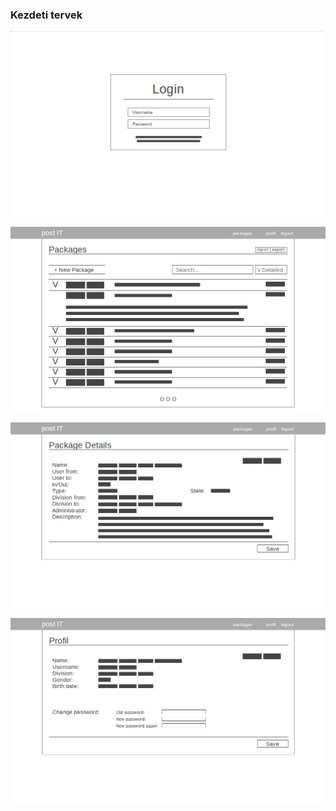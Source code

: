 ### Kezdeti tervek

![](assets/wireframe1.png)

![](assets/wireframe2.png)

![](assets/wireframe3.png)

![](assets/wireframe4.png)